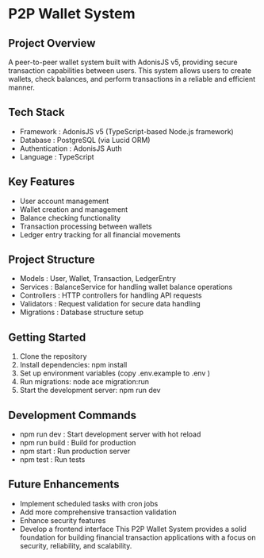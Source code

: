# P2P Wallet System
## Project Overview
A peer-to-peer wallet system built with AdonisJS v5, providing secure transaction capabilities between users. This system allows users to create wallets, check balances, and perform transactions in a reliable and efficient manner.

## Tech Stack
- Framework : AdonisJS v5 (TypeScript-based Node.js framework)
- Database : PostgreSQL (via Lucid ORM)
- Authentication : AdonisJS Auth
- Language : TypeScript
## Key Features
- User account management
- Wallet creation and management
- Balance checking functionality
- Transaction processing between wallets
- Ledger entry tracking for all financial movements
## Project Structure
- Models : User, Wallet, Transaction, LedgerEntry
- Services : BalanceService for handling wallet balance operations
- Controllers : HTTP controllers for handling API requests
- Validators : Request validation for secure data handling
- Migrations : Database structure setup
## Getting Started
1. 
   Clone the repository
2. 
   Install dependencies: npm install
3. 
   Set up environment variables (copy .env.example to .env )
4. 
   Run migrations: node ace migration:run
5. 
   Start the development server: npm run dev
   
## Development Commands
- npm run dev : Start development server with hot reload
- npm run build : Build for production
- npm start : Run production server
- npm test : Run tests
## Future Enhancements
- Implement scheduled tasks with cron jobs
- Add more comprehensive transaction validation
- Enhance security features
- Develop a frontend interface
This P2P Wallet System provides a solid foundation for building financial transaction applications with a focus on security, reliability, and scalability.
